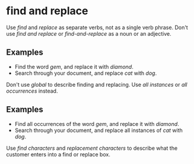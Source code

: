 # find and replace

Use *find* and *replace* as separate verbs, not as a single verb phrase. Don't use *find and replace* or *find-and-replace* as a noun or an adjective.

## Examples

- Find the word *gem*, and replace it with *diamond*.  
- Search through your document, and replace *cat* with *dog*.

Don't use *global* to describe finding and replacing. Use *all instances* or *all occurrences* instead.

## Examples

- Find all occurrences of the word *gem*, and replace it with *diamond*.
- Search through your document, and replace all instances of *cat* with *dog*.

Use *find characters* and *replacement characters* to describe what the customer enters into a find or replace box.
